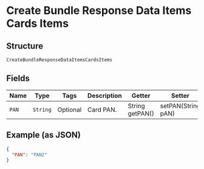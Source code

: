 
# Create Bundle Response Data Items Cards Items

## Structure

`CreateBundleResponseDataItemsCardsItems`

## Fields

| Name | Type | Tags | Description | Getter | Setter |
|  --- | --- | --- | --- | --- | --- |
| `PAN` | `String` | Optional | Card PAN. | String getPAN() | setPAN(String pAN) |

## Example (as JSON)

```json
{
  "PAN": "PAN2"
}
```

